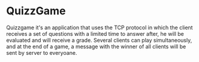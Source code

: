 # QuizzGame
Quizzgame it's an application that uses the TCP protocol in which the client receives a set of questions with a limited time to answer after, he will be evaluated and will receive a grade. Several clients can play simultaneously, and at the end of a game, a message with the winner of all clients will be sent by server to everyoane.
